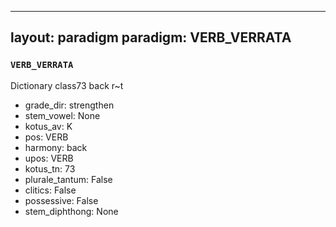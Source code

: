 
---
layout: paradigm
paradigm: VERB_VERRATA
---
### ` VERB_VERRATA `

Dictionary class73 back r~t
* grade_dir: strengthen
* stem_vowel: None
* kotus_av: K
* pos: VERB
* harmony: back
* upos: VERB
* kotus_tn: 73
* plurale_tantum: False
* clitics: False
* possessive: False
* stem_diphthong: None
